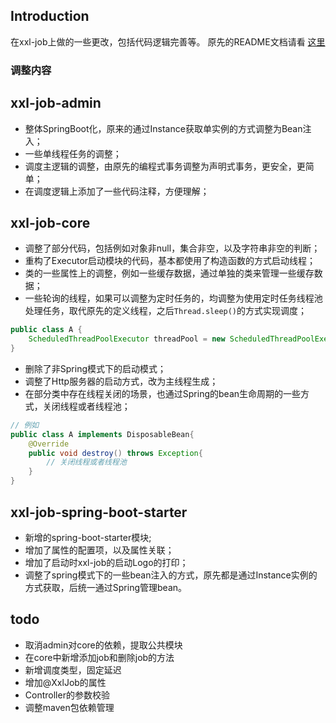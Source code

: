 ## Introduction
在xxl-job上做的一些更改，包括代码逻辑完善等。
原先的README文档请看 [这里](https://github.com/xuxueli/xxl-job)
### 调整内容
## xxl-job-admin
* 整体SpringBoot化，原来的通过Instance获取单实例的方式调整为Bean注入；
* 一些单线程任务的调整；
* 调度主逻辑的调整，由原先的编程式事务调整为声明式事务，更安全，更简单；
* 在调度逻辑上添加了一些代码注释，方便理解；
## xxl-job-core
* 调整了部分代码，包括例如对象非null，集合非空，以及字符串非空的判断；
* 重构了Executor启动模块的代码，基本都使用了构造函数的方式启动线程；
* 类的一些属性上的调整，例如一些缓存数据，通过单独的类来管理一些缓存数据；
* 一些轮询的线程，如果可以调整为定时任务的，均调整为使用定时任务线程池处理任务，取代原先的定义线程，之后`Thread.sleep()`的方式实现调度；
```java
public class A {
    ScheduledThreadPoolExecutor threadPool = new ScheduledThreadPoolExecutor();
}
```
* 删除了非Spring模式下的启动模式；
* 调整了Http服务器的启动方式，改为主线程生成；
* 在部分类中存在线程关闭的场景，也通过Spring的bean生命周期的一些方式，关闭线程或者线程池；
```java
// 例如
public class A implements DisposableBean{
    @Override
    public void destroy() throws Exception{
        // 关闭线程或者线程池
    }
}
```
## xxl-job-spring-boot-starter
* 新增的spring-boot-starter模块;
* 增加了属性的配置项，以及属性关联；
* 增加了启动时xxl-job的启动Logo的打印；
* 调整了spring模式下的一些bean注入的方式，原先都是通过Instance实例的方式获取，后统一通过Spring管理bean。

## todo
* 取消admin对core的依赖，提取公共模块
* 在core中新增添加job和删除job的方法
* 新增调度类型，固定延迟
* 增加@XxlJob的属性
* Controller的参数校验
* 调整maven包依赖管理

